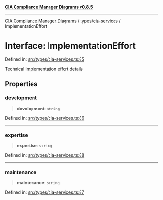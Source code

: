 [**CIA Compliance Manager Diagrams v0.8.5**](../../../README.md)

***

[CIA Compliance Manager Diagrams](../../../modules.md) / [types/cia-services](../README.md) / ImplementationEffort

# Interface: ImplementationEffort

Defined in: [src/types/cia-services.ts:85](https://github.com/Hack23/cia-compliance-manager/blob/3ae0301247f765ba03c8c0fe645db4718bb8af76/src/types/cia-services.ts#L85)

Technical implementation effort details

## Properties

### development

> **development**: `string`

Defined in: [src/types/cia-services.ts:86](https://github.com/Hack23/cia-compliance-manager/blob/3ae0301247f765ba03c8c0fe645db4718bb8af76/src/types/cia-services.ts#L86)

***

### expertise

> **expertise**: `string`

Defined in: [src/types/cia-services.ts:88](https://github.com/Hack23/cia-compliance-manager/blob/3ae0301247f765ba03c8c0fe645db4718bb8af76/src/types/cia-services.ts#L88)

***

### maintenance

> **maintenance**: `string`

Defined in: [src/types/cia-services.ts:87](https://github.com/Hack23/cia-compliance-manager/blob/3ae0301247f765ba03c8c0fe645db4718bb8af76/src/types/cia-services.ts#L87)
